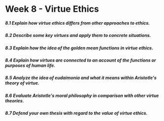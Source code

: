 # Week 8 - Virtue Ethics

##### 8.1 Explain how virtue ethics differs from other approaches to ethics.

##### 8.2 Describe some key virtues and apply them to concrete situations.

##### 8.3 Explain how the idea of the golden mean functions in virtue ethics.

##### 8.4 Explain how virtues are connected to an account of the functions or purposes of human life.

##### 8.5 Analyze the idea of eudaimonia and what it means within Aristotle's theory of virtue.

##### 8.6 Evaluate Aristotle's moral philosophy in comparison with other virtue theories.

##### 8.7 Defend your own thesis with regard to the value of virtue ethics.
